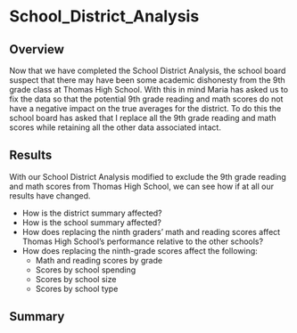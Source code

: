 # School_District_Analysis

## Overview
Now that we have completed the School District Analysis, the school board suspect that there may have been some academic dishonesty from the 9th grade class at Thomas High School. With this in mind Maria has asked us to fix the data so that the potential 9th grade reading and math scores do not have a negative impact on the true averages for the district. To do this the school board has asked that I replace all the 9th grade reading and math scores while retaining all the other data associated intact.

## Results
With our School District Analysis modified to exclude the 9th grade reading and math scores from Thomas High School, we can see how if at all our results have changed.
- How is the district summary affected?
- How is the school summary affected?
- How does replacing the ninth graders’ math and reading scores affect Thomas High School’s performance relative to the other schools?
- How does replacing the ninth-grade scores affect the following:
  - Math and reading scores by grade
  - Scores by school spending
  - Scores by school size
  - Scores by school type

## Summary 
